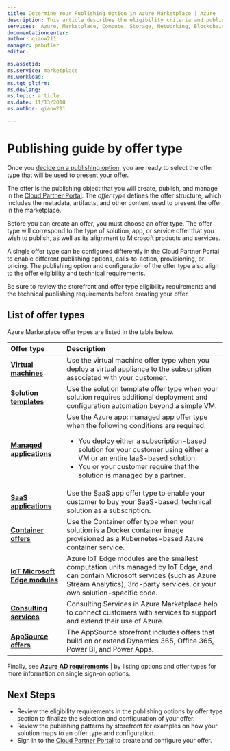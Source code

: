 ```yaml
---  
title: Determine Your Publishing Option in Azure Marketplace | Azure
description: This article describes the eligibility criteria and publishing requirements partners trying to understand how to publish apps to the Azure Marketplace.
services:  Azure, Marketplace, Compute, Storage, Networking, Blockchain, Security
documentationcenter:
author: qianw211
manager: pabutler
editor:

ms.assetid: 
ms.service: marketplace
ms.workload: 
ms.tgt_pltfrm: 
ms.devlang: 
ms.topic: article
ms.date: 11/13/2018
ms.author: qianw211

---  
```

# Publishing guide by offer type

Once you [decide on a publishing option](https://docs.microsoft.com/azure/marketplace/determine-your-listing-type), you are ready to select the offer type that will be used to present your offer. 

The offer is the publishing object that you will create, publish, and manage in the [Cloud Partner Portal](https://cloudpartner.azure.com). The *offer type* defines the offer structure, which includes the metadata, artifacts, and other content used to present the offer in the marketplace.

Before you can create an offer, you must choose an offer type. The offer type will correspond to the type of solution, app, or service offer that you wish to publish, as well as its alignment to Microsoft products and services. 

A single offer type can be configured differently in the Cloud Partner Portal to enable different publishing options, calls-to-action, provisioning, or pricing. The publishing option and configuration of the offer type also align to the offer eligibility and technical requirements. 

Be sure to review the storefront and offer type eligibility requirements and the technical publishing requirements before creating your offer.

## List of offer types

Azure Marketplace offer types are listed in the table below.

| **Offer type**    | **Description**  |
| :------------------- | :-------------------|
| [**Virtual machines**](https://docs.microsoft.com/azure/marketplace/marketplace-virtual-machines) | Use the virtual machine offer type when you deploy a virtual appliance to the subscription associated with your customer. |
| [**Solution templates**](https://docs.microsoft.com/azure/marketplace/marketplace-solution-templates) | Use the solution template offer type when your solution requires additional deployment and configuration automation beyond a simple VM. |
| [**Managed applications**](https://docs.microsoft.com/azure/marketplace/marketplace-managed-apps) | Use the Azure app: managed app offer type when the following conditions are required: <br> <ul> <li> You deploy either a subscription-based solution for your customer using either a VM or an entire IaaS-based solution. </li> <li>You or your customer require that the solution is managed by a partner. </li> <ul> |
| [**SaaS applications**](https://docs.microsoft.com/azure/marketplace/marketplace-saas-applications-technical-publishing-guide) | Use the SaaS app offer type to enable your customer to buy your SaaS-based, technical solution as a subscription. |
| [**Container offers**](https://docs.microsoft.com/azure/marketplace/marketplace-containers) | Use the Container offer type when your solution is a Docker container image provisioned as a Kubernetes-based Azure container service. |
| [**IoT Microsoft Edge modules**](https://docs.microsoft.com/azure/marketplace/iot-edge-module) | Azure IoT Edge modules are the smallest computation units managed by IoT Edge, and can contain Microsoft services (such as Azure Stream Analytics), 3rd-party services, or your own solution-specific code. |
| [**Consulting services**](https://docs.microsoft.com/azure/marketplace/consulting-services) | Consulting Services in Azure Marketplace help to connect customers with services to support and extend their use of Azure. |
| [**AppSource offers**](https://docs.microsoft.com/azure/marketplace/appsource-offer-publishing-guide) | The AppSource storefront includes offers that build on or extend Dynamics 365, Office 365, Power BI, and Power Apps. |

Finally, see [**Azure AD requirements**](https://docs.microsoft.com/azure/marketplace/enable-appsource-marketplace-using-azure-ad) | by listing options and offer types for more information on single sign-on options.

## Next Steps

*	Review the eligibility requirements in the publishing options by offer type section to finalize the selection and configuration of your offer.
*	Review the publishing patterns by storefront for examples on how your solution maps to an offer type and configuration.
*	Sign in to the [Cloud Partner Portal](https://cloudpartner.azure.com) to create and configure your offer.
